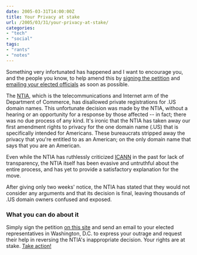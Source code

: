 ```yaml
---
date: 2005-03-31T14:00:00Z
title: Your Privacy at stake
url: /2005/03/31/your-privacy-at-stake/
categories:
- "tech"
- "social"
tags:
- "rants"
- "notes"
---
```


Something very infortunated has happened and I want to encourage you, and the people you know,  to help amend this by <a href="http://thedangerofnoprivacy.com/signpetition.php" target="_blank" title="Sign Petition!">signing the petition</a> and <a href="http://thedangerofnoprivacy.com/emailofficial.php" title="Email your Elected Officials">emailing your elected officials</a> as soon as possible.

The <a href="http://www.ntia.doc.gov/">NTIA</a>, which is the telecommunications and Internet arm of the Department of Commerce, has disallowed private registrations for .US domain names. This unfortunate decision was made by the NTIA, without a hearing or an opportunity for a response by those affected -- in fact; there was no due process of any kind. It's ironic that the NTIA has taken away our first amendment rights to privacy for the one domain name (.US) that is specifically intended for Americans. These bureaucrats stripped away the privacy that you're entitled to as an American; on the only domain name that says that you are an American.

Even while the NTIA has ruthlessly criticized <a href="http://www.icann.org/" title="Internet Corporation For Assigned Names and Numbers">ICANN</a> in the past for lack of transparency, the NTIA itself has been evasive and untruthful about the entire process, and has yet to provide a satisfactory explanation for the move.

After giving only two weeks' notice, the NTIA has stated that they would not consider any arguments and that its decision is final, leaving thousands of .US domain owners confused and exposed.

### What you can do about it

Simply sign the petition <a href="http://thedangerofnoprivacy.com/signpetition.php" target="_blank" title="Sign Petition!">on this site</a> and send an email to your elected representatives in Washington, D.C. to express your outrage and request their help in reversing the NTIA's inappropriate decision. Your rights are at stake. <a href="http://americansdeserveprivacy.com/sign.php" target="_blank"  title="Sign petition!">Take action!</a>
